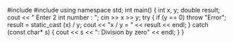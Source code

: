 #include <iostream>
#include <string>
using namespace std;
int main()
{
	int x, y; double result;
	cout << " Enter 2 int number : ";
	cin >> x >> y;
	try
	{
		if (y == 0) throw "Error";
		result = static_cast <double> (x) / y;
		cout << "x / y = " << result << endl;
	}
	catch (const char* s)
	{
		cout << s << ": Division by zero" << endl;
	}
}
